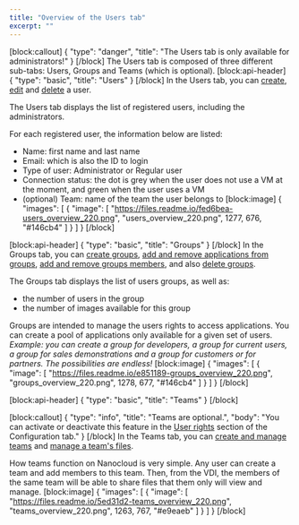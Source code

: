 ```yaml
---
title: "Overview of the Users tab"
excerpt: ""
---
```

[block:callout]
{
  "type": "danger",
  "title": "The Users tab is only available for administrators!"
}
[/block]
The Users tab is composed of three different sub-tabs: Users, Groups and Teams (which is optional).
[block:api-header]
{
  "type": "basic",
  "title": "Users"
}
[/block]
In the Users tab, you can [create](doc:create-a-new-user), [edit](doc:modify-the-users-information) and [delete](doc:delete-a-user) a user.

The Users tab displays the list of registered users, including the administrators.

For each registered user, the information below are listed:
* Name: first name and last name
* Email: which is also the ID to login
* Type of user: Administrator or Regular user
* Connection status: the dot is grey when the user does not use a VM at the moment, and green when the user uses a VM
* (optional) Team: name of the team the user belongs to
[block:image]
{
  "images": [
    {
      "image": [
        "https://files.readme.io/fed6bea-users_overview_220.png",
        "users_overview_220.png",
        1277,
        676,
        "#146cb4"
      ]
    }
  ]
}
[/block]

[block:api-header]
{
  "type": "basic",
  "title": "Groups"
}
[/block]
In the Groups tab, you can [create groups](doc:create-a-new-group), [add and remove applications from groups](doc:add-remove-an-application), [add and remove groups members](doc:add-remove-a-group-member), and also [delete groups](doc:delete-a-group).

The Groups tab displays the list of users groups, as well as:
* the number of users in the group
* the number of images available for this group 

Groups are intended to manage the users rights to access applications. You can create a pool of applications only available for a given set of users. 
*Example: you can create a group for developers, a group for current users, a group for sales demonstrations and a group for customers or for partners. The possibilities are endless!*
[block:image]
{
  "images": [
    {
      "image": [
        "https://files.readme.io/e851189-groups_overview_220.png",
        "groups_overview_220.png",
        1278,
        677,
        "#146cb4"
      ]
    }
  ]
}
[/block]

[block:api-header]
{
  "type": "basic",
  "title": "Teams"
}
[/block]

[block:callout]
{
  "type": "info",
  "title": "Teams are optional.",
  "body": "You can activate or deactivate this feature in the [User rights](doc:configure-user-rights) section of the Configuration tab."
}
[/block]
In the Teams tab, you can [create and manage teams](doc:create-a-team) and [manage a team's files](doc:manage-a-teams-files).

How teams function on Nanocloud is very simple. 
Any user can create a team and add members to this team. Then, from the VDI, the members of the same team will be able to share files that them only will view and manage.
[block:image]
{
  "images": [
    {
      "image": [
        "https://files.readme.io/5ed31d2-teams_overview_220.png",
        "teams_overview_220.png",
        1263,
        767,
        "#e9eaeb"
      ]
    }
  ]
}
[/block]